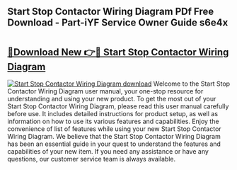 ## Start Stop Contactor Wiring Diagram PDf Free Download - Part-iYF Service Owner Guide s6e4x

# <h2><a href="http://dfi4nf.blite.top/?on=Start+Stop+Contactor+Wiring+Diagram">🔗Download New 👉🔴 Start Stop Contactor Wiring Diagram</a></h2>

[![Start Stop Contactor Wiring Diagram download](https://i.imgur.com/lujVjoI.png)](http://dfi4nf.blite.top/?on=Start+Stop+Contactor+Wiring+Diagram)
Welcome to the Start Stop Contactor Wiring Diagram user manual, your one-stop resource for understanding and using your new product. To get the most out of your Start Stop Contactor Wiring Diagram, please read this user manual carefully before use. It includes detailed instructions for product setup, as well as information on how to use its various features and capabilities. Enjoy the convenience of list of features while using your new Start Stop Contactor Wiring Diagram. We believe that the Start Stop Contactor Wiring Diagram has been an essential guide in your quest to understand the features and capabilities of your new item. If you need any assistance or have any questions, our customer service team is always available.
